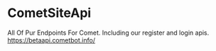 # CometSiteApi
All Of Pur Endpoints For Comet.
Including our register and login apis. 
https://betaapi.cometbot.info/
